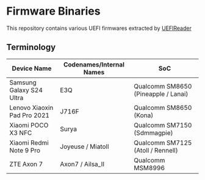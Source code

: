 # Firmware Binaries

This repository contains various UEFI firmwares extracted by [UEFIReader](https://github.com/WOA-Project/UEFIReader)

## Terminology

| Device Name                 | Codenames/Internal Names | SoC                                 |
|-----------------------------|--------------------------|-------------------------------------|
| Samsung Galaxy S24 Ultra    | E3Q                      | Qualcomm SM8650 (Pineapple / Lanai) |
| Lenovo Xiaoxin Pad Pro 2021 | J716F                    | Qualcomm SM8650 (Kona)              |
| Xiaomi POCO X3 NFC          | Surya                    | Qualcomm SM7150 (Sdmmagpie)         |
| Xiaomi Redmi Note 9 Pro     | Joyeuse / Miatoll        | Qualcomm SM7125 (Atoll / Rennell)   |
| ZTE Axon 7                  | Axon7 / Ailsa_II         | Qualcomm MSM8996                    |
